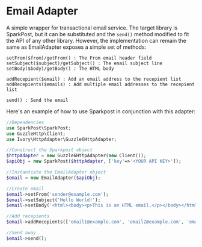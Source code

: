 # Email Adapter
A simple wrapper for transactional email service. The target library is SparkPost, but it can be substituted and the `send()` method modified to fit the API of any other library. However, the implementation can remain the same as EmailAdapter exposes a simple set of methods:

```
setFrom($from)/getFrom() : The From email header field
setSubject($subject)/getSubject() : The email subject line
setBody($body)/getBody() : The HTML body

addRecepient($email) : Add an email address to the recepient list
addRecepients($emails) : Add multiple email addresses to the recepient list

send() : Send the email
```

Here's an example of how to use Sparkpost in conjunction with this adapter:

```php
//Dependencies
use SparkPost\SparkPost;
use GuzzleHttp\Client;
use Ivory\HttpAdapter\Guzzle6HttpAdapter;

//Construct the Sparkpost object
$httpAdapter = new Guzzle6HttpAdapter(new Client());
$apiObj = new SparkPost($httpAdapter, ['key'=>'<YOUR API KEY>']);

//Instantiate the EmailAdapter object
$email = new EmailAdapter($apiObj);

//Create email
$email->setFrom('sender@example.com');
$email->setSubject('Hello World!');
$email->setBody('<html><body><p>This is an HTML email.</p></body></html>');

//Add recepients
$email->addRecepients(['email1@example.com', 'email2@example.com', 'email3@example.com']);

//Send away
$email->send();
```
